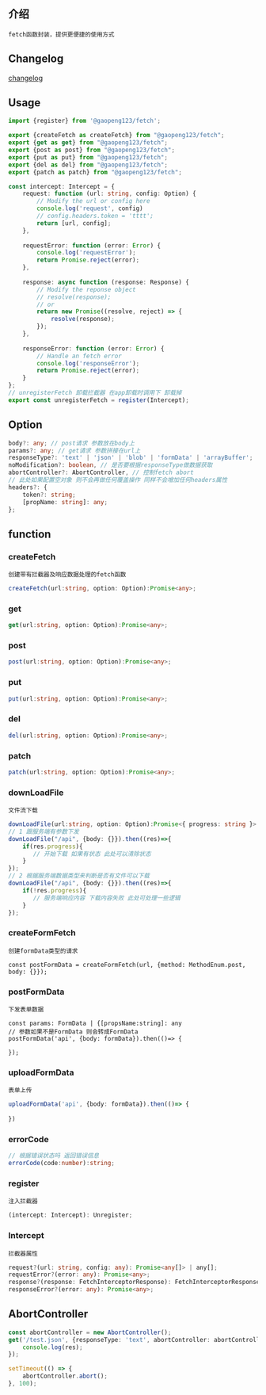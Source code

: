 ## 介绍

`fetch函数封装，提供更便捷的使用方式`

## Changelog

 [changelog](./CHANGELOG.md)

## Usage

```typescript
import {register} from '@gaopeng123/fetch';

export {createFetch as createFetch} from "@gaopeng123/fetch";
export {get as get} from "@gaopeng123/fetch";
export {post as post} from "@gaopeng123/fetch";
export {put as put} from "@gaopeng123/fetch";
export {del as del} from "@gaopeng123/fetch";
export {patch as patch} from "@gaopeng123/fetch";

const intercept: Intercept = {
	request: function (url: string, config: Option) {
		// Modify the url or config here
		console.log('request', config)
		// config.headers.token = 'tttt';
		return [url, config];
	},
	
	requestError: function (error: Error) {
		console.log('requestError');
		return Promise.reject(error);
	},
	
	response: async function (response: Response) {
		// Modify the reponse object
        // resolve(response);
        // or
		return new Promise((resolve, reject) => {
			resolve(response);
		});
	},
	
	responseError: function (error: Error) {
		// Handle an fetch error
		console.log('responseError');
		return Promise.reject(error);
	}
};
// unregisterFetch 卸载拦截器 在app卸载时调用下 卸载掉
export const unregisterFetch = register(Intercept);
```

## Option

```typescript
body?: any; // post请求 参数放在body上
params?: any; // get请求 参数拼接在url上
responseType?: 'text' | 'json' | 'blob' | 'formData' | 'arrayBuffer';
noModification?: boolean, // 是否要根据responseType做数据获取
abortController?: AbortController, // 控制fetch abort
// 此处如果配置空对象 则不会再做任何覆盖操作 同样不会增加任何headers属性
headers?: {
    token?: string;
    [propName: string]: any;
};
```

## function

### createFetch

`创建带有拦截器及响应数据处理的fetch函数`

```typescript
createFetch(url:string, option: Option):Promise<any>;
```

### get

```typescript
get(url:string, option: Option):Promise<any>;
```

### post

```typescript
post(url:string, option: Option):Promise<any>;
```

### put

```typescript
put(url:string, option: Option):Promise<any>;
```

### del

```typescript
del(url:string, option: Option):Promise<any>;
```

### patch

```typescript
patch(url:string, option: Option):Promise<any>;
```

### downLoadFile

`文件流下载`

```typescript
downLoadFile(url:string, option: Option):Promise<{ progress: string }> | any;
// 1 跟服务端有参数下发
downLoadFile("/api", {body: {}}).then((res)=>{
    if(res.progress){
       // 开始下载 如果有状态 此处可以清除状态
    }
});
// 2 根据服务端数据类型来判断是否有文件可以下载
downLoadFile("/api", {body: {}}).then((res)=>{
    if(!res.progress){
       // 服务端响应内容 下载内容失败 此处可处理一些逻辑
    }
});
```

### createFormFetch

`创建formData类型的请求`

```tsx
const postFormData = createFormFetch(url, {method: MethodEnum.post, body: {}});
```

### postFormData

`下发表单数据`

```tsx
const params: FormData | {[propsName:string]: any
// 参数如果不是FormData 则会转成FormData                   
postFormData('api', {body: formData}).then(()=> {
    
});
```

### uploadFormData

`表单上传`

```typescript
uploadFormData('api', {body: formData}).then(()=> {
    
})
```

### errorCode

```typescript
// 根据错误状态吗 返回错误信息
errorCode(code:number):string; 
```

### register

`注入拦截器`

```typescript
(intercept: Intercept): Unregister;
```

### Intercept 

`拦截器属性`

```typescript
request?(url: string, config: any): Promise<any[]> | any[];
requestError?(error: any): Promise<any>;
response?(response: FetchInterceptorResponse): FetchInterceptorResponse;
responseError?(error: any): Promise<any>;
```

## AbortController

```typescript
const abortController = new AbortController();
get('/test.json', {responseType: 'text', abortController: abortController}).then((res) => {
    console.log(res);
});

setTimeout(() => {
    abortController.abort();
}, 100);
```


